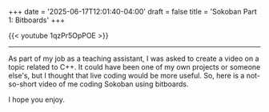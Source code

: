 +++
date = '2025-06-17T12:01:40-04:00'
draft = false
title = 'Sokoban Part 1: Bitboards'
+++

{{< youtube 1qzPr5OpPOE >}}

----

As part of my job as a teaching assistant, I was asked to create a video on a topic related to C++. It could have been one of my own projects or someone else's, but I thought that live coding would be more useful. So, here is a not-so-short video of me coding Sokoban using bitboards.

I hope you enjoy.